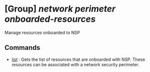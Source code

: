 # [Group] _network perimeter onboarded-resources_

Manage resources onboarded to NSP

## Commands

- [list](/Commands/network/perimeter/onboarded-resources/_list.md)
: Gets the list of resources that are onboarded with NSP. These resources can be associated with a network security perimeter.
